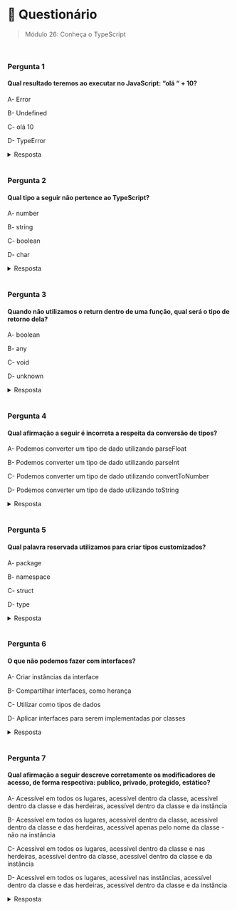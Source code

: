 # 📌 Questionário
> Módulo 26: Conheça o TypeScript

<br>

### Pergunta 1
#### Qual resultado teremos ao executar no JavaScript: “olá “ + 10?
A- Error

B- Undefined

C- olá 10

D- TypeError

<details>
    <summary>Resposta</summary>

    olá 10

    O resultado correto é a alternativa "olá 10". Isso acontece porque, em JavaScript, quando você concatena uma string (no caso, "olá ") com um número (no caso, 10), o número é automaticamente convertido em uma string e concatenado à primeira string, resultando em "olá 10".
</details>

<br>

### Pergunta 2
#### Qual tipo a seguir não pertence ao TypeScript?
A- number

B- string

C- boolean

D- char

<details>
    <summary>Resposta</summary>
    
    char

    A alternativa correta é a opção "char" porque o tipo "char" não faz parte dos tipos primitivos disponíveis no TypeScript. TypeScript oferece tipos como "number" para números, "string" para cadeias de caracteres e "boolean" para valores booleanos, mas não possui um tipo "char". Em vez disso, caracteres individuais em TypeScript são tratados como strings de comprimento 1. As demais alternativas estão corretas, pois "number," "string" e "boolean" são tipos de dados válidos em TypeScript.
</details>

<br>


### Pergunta 3
#### Quando não utilizamos o return dentro de uma função, qual será o tipo de retorno dela?
A- boolean

B- any

C- void

D- unknown

<details>
    <summary>Resposta</summary>
    
    void

    A alternativa correta é a opção "void" porque, em TypeScript e em muitas linguagens de programação, quando uma função não retorna explicitamente um valor usando a instrução "return", o tipo de retorno da função é considerado "void". Isso significa que a função não produz um valor específico como resultado. As demais alternativas estão erradas: "boolean" e "unknown" não são tipos de retorno quando não há uma declaração "return", e "any" geralmente não é usado como tipo de retorno para funções que não retornam um valor, em vez disso, "any" é usado para representar valores de tipo desconhecido.
</details>

<br>

### Pergunta 4
#### Qual afirmação a seguir é incorreta a respeita da conversão de tipos?
A- Podemos converter um tipo de dado utilizando parseFloat

B- Podemos converter um tipo de dado utilizando parseInt

C- Podemos converter um tipo de dado utilizando convertToNumber

D- Podemos converter um tipo de dado utilizando toString

<details>
    <summary>Resposta</summary>
    
    Podemos converter um tipo de dado utilizando convertToNumber

    A alternativa correta é a opção "Podemos converter um tipo de dado utilizando convertToNumber" porque não existe uma função nativa chamada "convertToNumber" em JavaScript para converter tipos de dados.
</details>

<br>

### Pergunta 5
#### Qual palavra reservada utilizamos para criar tipos customizados?
A- package

B- namespace

C- struct

D- type

<details>
    <summary>Resposta</summary>
    
    type

    A alternativa correta é a opção "type" porque a palavra reservada "type" é usada em TypeScript para criar tipos personalizados, permitindo que você defina estruturas de dados personalizadas com formatos específicos. As demais alternativas estão erradas: "package" e "namespace" não são usadas para criar tipos personalizados em TypeScript, e "struct" é uma palavra reservada do C# e não é usada para criar tipos em TypeScript.
</details>

<br>

### Pergunta 6
#### O que não podemos fazer com interfaces?
A- Criar instâncias da interface

B- Compartilhar interfaces, como herança

C- Utilizar como tipos de dados

D- Aplicar interfaces para serem implementadas por classes

<details>
    <summary>Resposta</summary>
    
    Criar instâncias da interface

    A alternativa correta é a opção "Criar instâncias da interface". Isso ocorre porque em TypeScript, as interfaces são apenas contratos que definem a estrutura esperada dos objetos, mas não podem ser instanciadas diretamente como objetos reais. As demais alternativas estão incorretas: "Compartilhar interfaces, como herança" está errada, pois é possível herdar uma interface em outra interface; "Utilizar como tipos de dados" está incorreta, pois as interfaces podem ser usadas como tipos de dados para garantir que objetos sigam a estrutura definida pela interface; e "Aplicar interfaces para serem implementadas por classes" está correta, pois as interfaces são frequentemente aplicadas a classes para garantir que a classe implemente todos os membros definidos na interface.
</details>

<br>

### Pergunta 7
#### Qual afirmação a seguir descreve corretamente os modificadores de acesso, de forma respectiva: publico, privado, protegido, estático?
A- Acessível em todos os lugares, acessível dentro da classe, acessível dentro da classe e das herdeiras, acessível dentro da classe e da instância

B- Acessível em todos os lugares, acessível dentro da classe, acessível dentro da classe e das herdeiras, acessível apenas pelo nome da classe - não na instância

C- Acessível em todos os lugares, acessível dentro da classe e nas herdeiras, acessível dentro da classe, acessível dentro da classe e da instância

D- Acessível em todos os lugares, acessível nas instâncias, acessível dentro da classe e das herdeiras, acessível dentro da classe e da instância

<details>
    <summary>Resposta</summary>
    
    Acessível em todos os lugares, acessível dentro da classe, acessível dentro da classe e das herdeiras, acessível apenas pelo nome da classe - não na instância

    A alternativa correta é a opção "Acessível em todos os lugares, acessível dentro da classe, acessível dentro da classe e das herdeiras, acessível apenas pelo nome da classe - não na instância". Isso descreve corretamente os modificadores de acesso em TypeScript da seguinte forma:

    - "public": Acessível em todos os lugares.

    - "private": Acessível apenas dentro da classe.

    - "protected": Acessível dentro da classe e das classes herdeiras.

    - "static": Acessível apenas pelo nome da classe, não na instância.
</details>